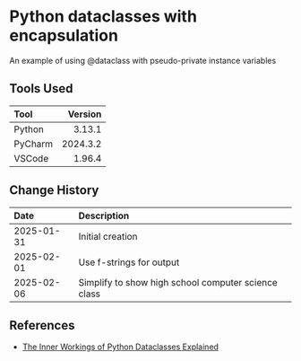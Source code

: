 # Python dataclasses with encapsulation
An example of using @dataclass with pseudo-private instance variables

## Tools Used

| Tool     |  Version |
|:---------|---------:|
| Python   |   3.13.1 |
| PyCharm  | 2024.3.2 |
| VSCode   |   1.96.4 |

## Change History

| Date       | Description                                         |
|:-----------|:----------------------------------------------------|
| 2025-01-31 | Initial creation                                    |
| 2025-02-01 | Use f-strings for output                            |
| 2025-02-06 | Simplify to show high school computer science class |

## References
* [The Inner Workings of Python Dataclasses Explained](https://jacobpadilla.com/articles/python-dataclass-internals)
